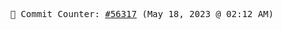 <p align="center">
    <samp>
        📮 Commit Counter: <a href="https://github.com/Javascript-void0/Javascript-void0/commits/main">#56317</a> (May 18, 2023 @ 02:12 AM)
    </samp>
</p>
